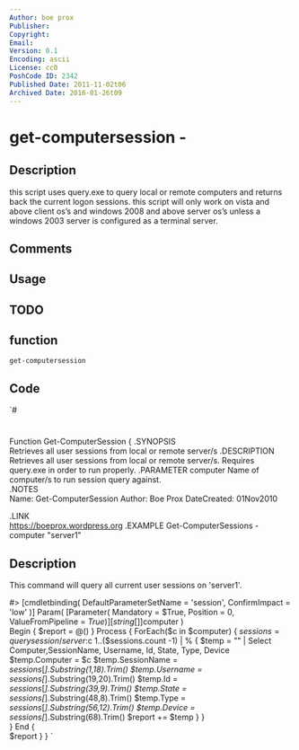 ```yaml
---
Author: boe prox
Publisher: 
Copyright: 
Email: 
Version: 0.1
Encoding: ascii
License: cc0
PoshCode ID: 2342
Published Date: 2011-11-02t06
Archived Date: 2016-01-26t09
---
```


# get-computersession - 

## Description

this script uses query.exe to query local or remote computers and returns back the current logon sessions. this script will only work on vista and above client os’s and windows 2008 and above server os’s unless a windows 2003 server is configured as a terminal server.

## Comments



## Usage



## TODO



## function

`get-computersession`

## Code

`#
 #
 Function Get-ComputerSession {
 .SYNOPSIS  
     Retrieves all user sessions from local or remote server/s
 .DESCRIPTION
     Retrieves all user sessions from local or remote server/s. Requires query.exe in order to run properly.
 .PARAMETER computer
     Name of computer/s to run session query against.              
 .NOTES  
     Name: Get-ComputerSession
     Author: Boe Prox
     DateCreated: 01Nov2010 
            
 .LINK  
     https://boeprox.wordpress.org
 .EXAMPLE
 Get-ComputerSessions -computer "server1"
 
 Description
 -----------
 This command will query all current user sessions on 'server1'.    
        
 #> 
 [cmdletbinding(
 	DefaultParameterSetName = 'session',
 	ConfirmImpact = 'low'
 )]
     Param(
         [Parameter(
             Mandatory = $True,
             Position = 0,
             ValueFromPipeline = $True)]
             [string[]]$computer
         )             
 Begin {
     $report = @()
     }
 Process { 
     ForEach($c in $computer) {
         $sessions = query session /server:$c
             1..($sessions.count -1) | % {
                 $temp = "" | Select Computer,SessionName, Username, Id, State, Type, Device
                 $temp.Computer = $c
                 $temp.SessionName = $sessions[$_].Substring(1,18).Trim()
                 $temp.Username = $sessions[$_].Substring(19,20).Trim()
                 $temp.Id = $sessions[$_].Substring(39,9).Trim()
                 $temp.State = $sessions[$_].Substring(48,8).Trim()
                 $temp.Type = $sessions[$_].Substring(56,12).Trim()
                 $temp.Device = $sessions[$_].Substring(68).Trim()
                 $report += $temp
             } 
         }            
     }
 End {            
     $report
     }
 }
`

